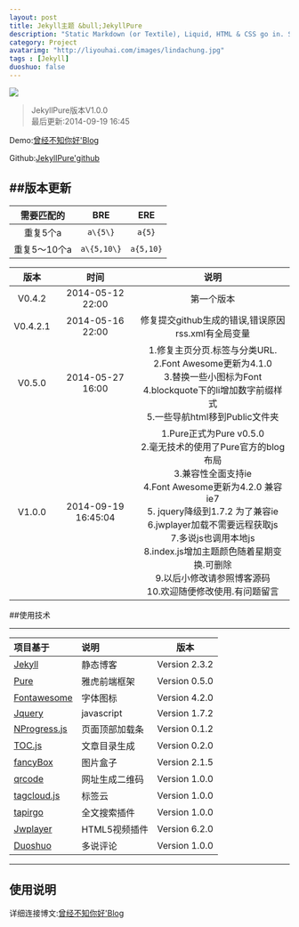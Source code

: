 ```yaml
---
layout: post
title: Jekyll主题 &bull;JekyllPure
description: "Static Markdown (or Textile), Liquid, HTML & CSS go in. Static sites come out ready for deployment. Jekyll template guide,JekyllPure是一个基于jekyll主题,集成了各种方便的插件,以及简洁的页面"
category: Project
avatarimg: "http://liyouhai.com/images/lindachung.jpg"
tags : [Jekyll]
duoshuo: false
---
```


![](http://liyouhai.qiniudn.com/2014-05-11-opensource-jekyll-theme-jekyllpure.jpg/top)
> JekyllPure版本V1.0.0 <br>
> 最后更新:2014-09-19 16:45

<!-- more -->

Demo:[曾经不知你好'Blog](http://liyouhai.com/)

Github:[JekyllPure'github](https://github.com/liyouhai/JekyllPure)

##版本更新
----------


| 需要匹配的      | BRE         | ERE       |
| :-:     | :--------: | :------: |
| 重复5个a        | `a\{5\}`    | `a{5}`    |
| 重复5～10个a    | `a\{5,10\}` | `a{5,10}` |
 

| 版本   | 时间  | 说明 |
| :--------: | :--------: | :------: |
| V0.4.2| 2014-05-12 22:00|第一个版本  |
|V0.4.2.1| 2014-05-16 22:00|修复提交github生成的错误,错误原因rss.xml有全局变量|
|V0.5.0|2014-05-27 16:00|1.修复主页分页.标签与分类URL.<br>2.Font Awesome更新为4.1.0<br> 3.替换一些小图标为Font<br> 4.blockquote下的li增加数字前缀样式<br>5.一些导航html移到Public文件夹<br>|
|V1.0.0|2014-09-19 16:45:04| 1.Pure正式为Pure v0.5.0 <br> 2.毫无技术的使用了Pure官方的blog布局 <br> 3.兼容性全面支持ie <br> 4.Font Awesome更新为4.2.0 兼容ie7<br>  5. jquery降级到1.7.2 为了兼容ie <br> 6.jwplayer加载不需要远程获取js<br> 7.多说js也调用本地js <br>  8.index.js增加主题颜色随着星期变换.可删除<br> 9.以后小修改请参照博客源码<br>10.欢迎随便修改使用.有问题留言|

##使用技术

----------

|项目基于   | 说明  | 版本 |
| :-------- | :--------| :--: |
|[Jekyll](http://jekyllrb.com/)  |静态博客| Version 2.3.2|
|[Pure](http://purecss.io/)     | 雅虎前端框架|Version 0.5.0|
|[Fontawesome](http://fontawesome.io/)     |字体图标| Version 4.2.0|
|[Jquery](http://jquery.com/)|javascript|Version 1.7.2|
|[NProgress.js](http://ricostacruz.com/nprogress/)|页面顶部加载条|Version 0.1.2|
|[TOC.js](http://projects.jga.me/toc)|文章目录生成|Version 0.2.0|
|[fancyBox](http://fancybox.net/)|图片盒子|Version 2.1.5|
|[qrcode](http://jeromeetienne.github.io/jquery-qrcode/)|网址生成二维码|Version 1.0.0|
|[tagcloud.js](http://addywaddy.github.io/jquery.tagcloud.js/)|标签云|Version 1.0.0|
|[tapirgo](http://tapirgo.com/)|全文搜索插件|Version 1.0.0|
|[Jwplayer](http://www.jwplayer.com/)|HTML5视频插件|Version 6.2.0|
|[Duoshuo](http://duoshuo.com/)|多说评论|Version 1.0.0|

----------

## 使用说明

详细连接博文:[曾经不知你好'Blog](http://liyouhai.com/project/opensource-jekyll-theme-jekyllpure.html)